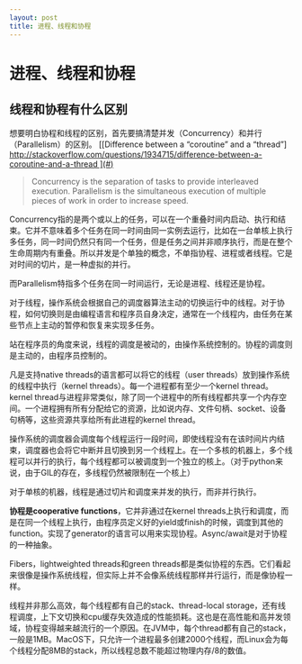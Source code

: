 ```yaml
---
layout: post
title: 进程、线程和协程
---
```


# 进程、线程和协程

## 线程和协程有什么区别
想要明白协程和线程的区别，首先要搞清楚并发（Concurrency）和并行（Parallelism）的区别。
[[Difference between a “coroutine” and a “thread”] http://stackoverflow.com/questions/1934715/difference-between-a-coroutine-and-a-thread ](#)

> Concurrency is the separation of tasks to provide interleaved execution. Parallelism is the simultaneous execution of multiple pieces of work in order to increase speed.

Concurrency指的是两个或以上的任务，可以在一个重叠时间内启动、执行和结束。它并不意味着多个任务在同一时间由同一实例去运行，比如在一台单核上执行多任务，同一时间仍然只有同一个任务，但是任务之间并非顺序执行，而是在整个生命周期内有重叠。所以并发是个单独的概念，不单指协程、进程或者线程。它是对时间的切片，是一种虚拟的并行。

而Parallelism特指多个任务在同一时间运行，无论是进程、线程还是协程。

对于线程，操作系统会根据自己的调度器算法主动的切换运行中的线程。对于协程，如何切换则是由编程语言和程序员自身决定，通常在一个线程内，由任务在某些节点上主动的暂停和恢复来实现多任务。

站在程序员的角度来说，线程的调度是被动的，由操作系统控制的。协程的调度则是主动的，由程序员控制的。

凡是支持native threads的语言都可以将它的线程（user threads）放到操作系统的线程中执行（kernel threads）。每一个进程都有至少一个kernel thread。kernel thread与进程非常类似，除了同一个进程中的所有线程都共享一个内存空间。一个进程拥有所有分配给它的资源，比如说内存、文件句柄、socket、设备句柄等，这些资源共享给所有此进程的kernel thread。

操作系统的调度器会调度每个线程运行一段时间，即使线程没有在该时间片内结束，调度器也会将它中断并且切换到另一个线程上。在一个多核的机器上，多个线程可以并行的执行，每个线程都可以被调度到一个独立的核上。（对于python来说，由于GIL的存在，多线程仍然被限制在一个核上）

对于单核的机器，线程是通过切片和调度来并发的执行，而非并行执行。

**协程是cooperative functions**，它并非通过在kernel threads上执行和调度，而是在同一个线程上执行，由程序员定义好的yield或finish的时候，调度到其他的function。实现了generator的语言可以用来实现协程。Async/await是对于协程的一种抽象。

Fibers，lightweighted threads和green threads都是类似协程的东西。它们看起来很像是操作系统线程，但实际上并不会像系统线程那样并行运行，而是像协程一样。

线程并非那么高效，每个线程都有自己的stack、thread-local storage，还有线程调度，上下文切换和cpu缓存失效造成的性能损耗。这也是在高性能和高并发领域，协程变得越来越流行的一个原因。在JVM中，每个thread都有自己的stack，一般是1MB。MacOS下，只允许一个进程最多创建2000个线程，而Linux会为每个线程分配8MB的stack，所以线程总数不能超过物理内存/8的数值。


